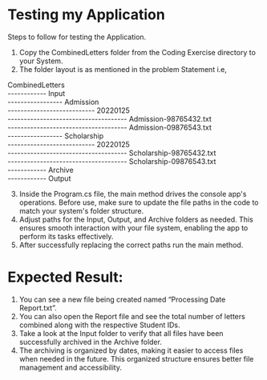 # Testing my Application

Steps to follow for testing the Application.

1.	Copy the CombinedLetters folder from the Coding Exercise directory to your System.
2.	The folder layout is as mentioned in the problem Statement i.e, 


CombinedLetters<br>
------------ Input <br>
----------------- Admission <br>
--------------------------- 20220125 <br>
------------------------------------- Admission-98765432.txt <br>
------------------------------------- Admission-09876543.txt<br>
-----------------  Scholarship<br>
--------------------------- 20220125<br>
------------------------------------- Scholarship-98765432.txt<br>
-------------------------------------	Scholarship-09876543.txt<br>
------------ Archive<br>
------------ Output<br>


3.	Inside the Program.cs file, the main method drives the console app's operations. Before use, make sure to update the file paths in the code to match your system's folder structure. 
4.	Adjust paths for the Input, Output, and Archive folders as needed. This ensures smooth interaction with your file system, enabling the app to perform its tasks effectively.
5.	After successfully replacing the correct paths run the main method.

# Expected Result:

1.	You can see a new file being created named “Processing Date Report.txt”.
2.	You can also open the Report file and see the total number of letters combined along with the respective Student IDs.
3.	Take a look at the Input folder to verify that all files have been successfully archived in the Archive folder. 
4.	The archiving is organized by dates, making it easier to access files when needed in the future. This organized structure ensures better file management and accessibility.

